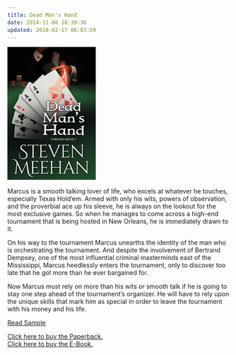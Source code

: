 ```yaml
---
title: Dead Man's Hand
date: 2014-11-08 18:39:36
updated: 2018-02-17 06:03:59
---
```


<div class="embedded-image-left">

![Dead Man's Hand](dead-mans-hand.jpg)

</div>

<div class="text-negative-margin-top">

Marcus is a smooth talking lover of life, who excels at whatever he touches, especially Texas Hold’em. Armed with only his wits, powers of observation, and the proverbial ace up his sleeve, he is always on the lookout for the most exclusive games. So when he manages to come across a high-end tournament that is being hosted in New Orleans, he is immediately drawn to it.

On his way to the tournament Marcus unearths the identity of the man who is orchestrating the tournament. And despite the involvement of Bertrand Dempsey, one of the most influential criminal masterminds east of the Mississippi, Marcus heedlessly enters the tournament, only to discover too late that he got more than he ever bargained for.

Now Marcus must rely on more than his wits or smooth talk if he is going to stay one step ahead of the tournament’s organizer. He will have to rely upon the unique skills that mark him as special in order to leave the tournament with his money and his life.

<div class="float-right">

<a href="/writing/forgers/dead-mans-hand/dmh-prologue">Read Sample</a>

</div>

</div>

<div class="clear-both">

<a href="https://www.amazon.com/gp/product/1520247427/ref=as_li_tl?ie=UTF8&camp=1789&creative=9325&creativeASIN=1520247427&linkCode=as2&tag=mysite009e-20&linkId=18504421d9a9d640ffdaaaedda9d249c" class="purchase-links">Click here to buy the Paperback.</a> <br>
<a href="https://www.amazon.com/gp/product/B00TTXVQ7A/ref=as_li_tl?ie=UTF8&camp=1789&creative=9325&creativeASIN=B00TTXVQ7A&linkCode=as2&tag=mysite009e-20&linkId=1b43884b8051fc20e5f8e6c9e6ca304a" class="purchase-links">Click here to buy the E-Book.</a>

</div>

<br/>